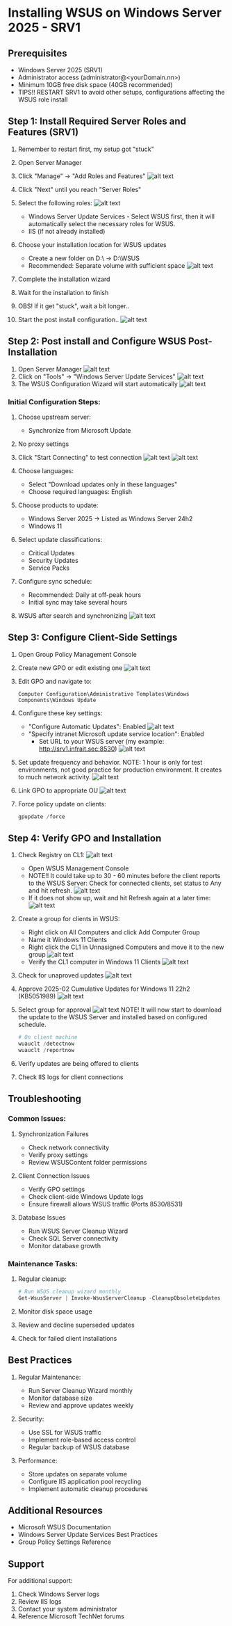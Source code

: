 # Installing WSUS on Windows Server 2025 - SRV1

## Prerequisites
- Windows Server 2025 (SRV1)
- Administrator access (administrator@<yourDomain.nn>)
- Minimum 10GB free disk space (40GB recommended)
- TIPS!! RESTART SRV1 to avoid other setups, configurations affecting the WSUS role install

## Step 1: Install Required Server Roles and Features (SRV1)

1. Remember to restart first, my setup got "stuck"
2. Open Server Manager
3. Click "Manage" → "Add Roles and Features"
![alt text](AddRoles.png)
1. Click "Next" until you reach "Server Roles"
2. Select the following roles:
![alt text](WSUSRole.png)
   - Windows Server Update Services - Select WSUS first, then it will automatically select the necessary roles for WSUS.
   - IIS (if not already installed)

1. Choose your installation location for WSUS updates
   - Create a new folder on D:\ -> D:\WSUS 
   - Recommended: Separate volume with sufficient space
![alt text](StoreWSUS.png)

1. Complete the installation wizard
2. Wait for the installation to finish
3. OBS! If it get "stuck", wait a bit longer..
4. Start the post install configuration..
![alt text](done.png)

## Step 2: Post install and Configure WSUS Post-Installation

1. Open Server Manager
![alt text](PostInstall.png)
2. Click on "Tools" → "Windows Server Update Services"
![alt text](WSUSstart.png)
3. The WSUS Configuration Wizard will start automatically
![alt text](WSUSConfiguration.png)

### Initial Configuration Steps:
1. Choose upstream server:
   - Synchronize from Microsoft Update

2. No proxy settings
3. Click "Start Connecting" to test connection
![alt text](StartConnection.png)
![alt text](NextWSUS.png)

4. Choose languages:
   - Select "Download updates only in these languages"
   - Choose required languages: English

5. Choose products to update:
   - Windows Server 2025 -> Listed as Windows Server 24h2
   - Windows 11

6. Select update classifications:
   - Critical Updates
   - Security Updates
   - Service Packs

7. Configure sync schedule:
   - Recommended: Daily at off-peak hours
   - Initial sync may take several hours

8. WSUS after search and synchronizing
![alt text](WSUSwithUpdates.png)

## Step 3: Configure Client-Side Settings

1. Open Group Policy Management Console
2. Create new GPO or edit existing one
![alt text](c_wsus_client.png)
3. Edit GPO and navigate to:
   ```
   Computer Configuration\Administrative Templates\Windows Components\Windows Update
   ```

4. Configure these key settings:
   - "Configure Automatic Updates": Enabled
![alt text](EnableAutoDownload.png)
   - "Specify intranet Microsoft update service location": Enabled
     - Set URL to your WSUS server (my example: http://srv1.infrait.sec:8530)
![alt text](WSUSServerURL-GPO.png)

1. Set update frequency and behavior. NOTE: 1 hour is only for test environments, not good practice for production environment. It creates to much network activity.
![alt text](UpdateFreq.png)

1. Link GPO to appropriate OU
![alt text](GPOLinkWorkstation.png)
2. Force policy update on clients:
   ```powershell
   gpupdate /force
   ```

## Step 4: Verify GPO and Installation

1. Check Registry on CL1:
![alt text](REGEdit.png)
   - Open WSUS Management Console
   - NOTE!! It could take up to 30 - 60 minutes before the client reports to the WSUS Server: Check for connected clients, set status to Any and hit refresh.
![alt text](ClientsWSUS.png)
   - If it does not show up, wait and hit Refresh again at a later time:
![alt text](1Client.png)

2. Create a group for clients in WSUS:
   - Right click on All Computers and click Add Computer Group
   - Name it Windows 11 Clients
   - Right click the CL1 in Unnasigned Computers and move it to the new group
![alt text](ChangeMembership.png)
   - Verify the CL1 computer in Windows 11 Clients
![alt text](Win11ClientGroup.png)
3. Check for unaproved updates
![alt text](UnaprovedUpdates.png)
4. Approve 2025-02 Cumulative Updates for Windows 11 22h2 (KB5051989)
![alt text](2025-02KB5051989.png)
5. Select group for approval
![alt text](ApprovalGroup.png)
NOTE! It will now start to download the update to the WSUS Server and installed based on configured schedule.



   ```powershell
   # On client machine
   wuauclt /detectnow
   wuauclt /reportnow
   ```

6. Verify updates are being offered to clients
7. Check IIS logs for client connections

## Troubleshooting

### Common Issues:
1. Synchronization Failures
   - Check network connectivity
   - Verify proxy settings
   - Review WSUSContent folder permissions

2. Client Connection Issues
   - Verify GPO settings
   - Check client-side Windows Update logs
   - Ensure firewall allows WSUS traffic (Ports 8530/8531)

3. Database Issues
   - Run WSUS Server Cleanup Wizard
   - Check SQL Server connectivity
   - Monitor database growth

### Maintenance Tasks:
1. Regular cleanup:
   ```powershell
   # Run WSUS cleanup wizard monthly
   Get-WsusServer | Invoke-WsusServerCleanup -CleanupObsoleteUpdates
   ```

2. Monitor disk space usage
3. Review and decline superseded updates
4. Check for failed client installations

## Best Practices

1. Regular Maintenance:
   - Run Server Cleanup Wizard monthly
   - Monitor database size
   - Review and approve updates weekly

2. Security:
   - Use SSL for WSUS traffic
   - Implement role-based access control
   - Regular backup of WSUS database

3. Performance:
   - Store updates on separate volume
   - Configure IIS application pool recycling
   - Implement automatic cleanup procedures

## Additional Resources

- Microsoft WSUS Documentation
- Windows Server Update Services Best Practices
- Group Policy Settings Reference

## Support

For additional support:
1. Check Windows Server logs
2. Review IIS logs
3. Contact your system administrator
4. Reference Microsoft TechNet forums